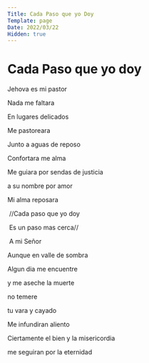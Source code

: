 ```yaml
---
Title: Cada Paso que yo Doy
Template: page
Date: 2022/03/22
Hidden: true
---
```


# Cada Paso que yo doy

Jehova es mi pastor

Nada me faltara

En lugares delicados 

Me pastoreara

Junto a aguas de reposo

Confortara me alma

Me guiara por sendas de justicia

a su nombre por amor

Mi alma reposara



​		//Cada paso que yo doy

​		Es un paso mas cerca//

​		A mi Señor



Aunque en valle de sombra 

Algun dia me encuentre

y me aseche la muerte

no temere

tu vara y cayado 

Me infundiran aliento

Ciertamente el bien y la misericordia

me seguiran por la eternidad



